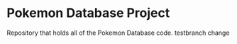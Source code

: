 # Pokemon Database Project

Repository that holds all of the Pokemon Database code.
testbranch change